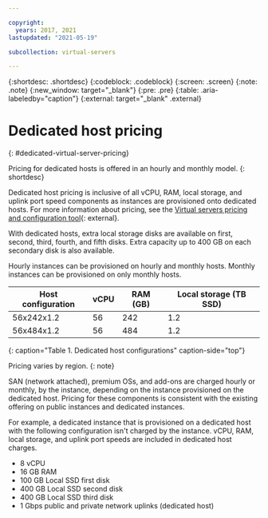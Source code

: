 ```yaml
---

copyright:
  years: 2017, 2021
lastupdated: "2021-05-19"

subcollection: virtual-servers

---
```


{:shortdesc: .shortdesc}
{:codeblock: .codeblock}
{:screen: .screen}
{:note: .note}
{:new_window: target="_blank"}
{:pre: .pre}
{:table: .aria-labeledby="caption"}
{:external: target="_blank" .external}

# Dedicated host pricing
{: #dedicated-virtual-server-pricing}

Pricing for dedicated hosts is offered in an hourly and monthly model.
{: shortdesc}

Dedicated host pricing is inclusive of all vCPU, RAM, local storage, and uplink port speed components as instances are provisioned onto dedicated hosts. For more information about pricing, see the [Virtual servers pricing and configuration tool](https://www.ibm.com/cloud/virtual-servers/calculator/){: external}.

With dedicated hosts, extra local storage disks are available on first, second, third, fourth, and fifth disks. Extra capacity up to 400 GB on each secondary disk is also available.

Hourly instances can be provisioned on hourly and monthly hosts. Monthly instances can be provisioned on only monthly hosts.

| Host configuration | vCPU	| RAM (GB) | Local storage (TB SSD) |
| ------------------ | ---- | -------- | ---------------------- |
| 56x242x1.2  	     |  56 	|   242    |        	1.2	          |
| 56x484x1.2         |  56  |   484    |          1.2           |
{: caption="Table 1. Dedicated host configurations" caption-side="top"}

Pricing varies by region.
{: note}

SAN (network attached), premium OSs, and add-ons are charged hourly or monthly, by the instance, depending on the instance provisioned on the dedicated host. Pricing for these components is consistent with the existing offering on public instances and dedicated instances. 

For example, a dedicated instance that is provisioned on a dedicated host with the following configuration isn't charged by the instance. vCPU, RAM, local storage, and uplink port speeds are included in dedicated host charges. 

* 8 vCPU
* 16 GB RAM
* 100 GB Local SSD first disk
* 400 GB Local SSD second disk
* 400 GB Local SSD third disk
* 1 Gbps public and private network uplinks (dedicated host) 

